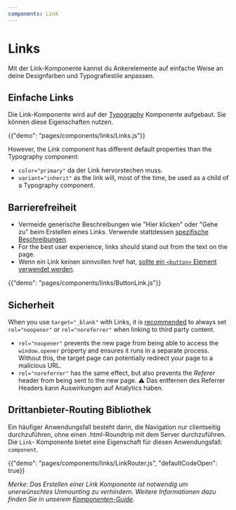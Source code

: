 ```yaml
---
components: Link
---
```


# Links

<p class="description">Mit der Link-Komponente kannst du Ankerelemente auf einfache Weise an deine Designfarben und Typografiestile anpassen.</p>

## Einfache Links

Die Link-Komponente wird auf der [Typography](/api/typography/) Komponente aufgebaut. Sie können diese Eigenschaften nutzen.

{{"demo": "pages/components/links/Links.js"}}

However, the Link component has different default properties than the Typography component:

- `color="primary"` da der Link hervorstechen muss.
- `variant="inherit"` as the link will, most of the time, be used as a child of a Typography component.

## Barrierefreiheit

- Vermeide generische Beschreibungen wie "Hier klicken" oder "Gehe zu" beim Erstellen eines Links. Verwende stattdessen [spezifische Beschreibungen](https://developers.google.com/web/tools/lighthouse/audits/descriptive-link-text).
- For the best user experience, links should stand out from the text on the page.
- Wenn ein Link keinen sinnvollen href hat, [sollte ein `<button>` Element verwendet werden](https://github.com/evcohen/eslint-plugin-jsx-a11y/blob/master/docs/rules/anchor-is-valid.md).

{{"demo": "pages/components/links/ButtonLink.js"}}

## Sicherheit

When you use `target="_blank"` with Links, it is [recommended](https://developers.google.com/web/tools/lighthouse/audits/noopener) to always set `rel="noopener"` or `rel="noreferrer"` when linking to third party content.

- `rel="noopener"` prevents the new page from being able to access the `window.opener` property and ensures it runs in a separate process. Without this, the target page can potentially redirect your page to a malicious URL.
- `rel="noreferrer"` has the same effect, but also prevents the *Referer* header from being sent to the new page. ⚠️ Das entfernen des Referrer Headers kann Auswirkungen auf Analytics haben.

## Drittanbieter-Routing Bibliothek

Ein häufiger Anwendungsfall besteht darin, die Navigation nur clientseitig durchzuführen, ohne einen .html-Roundtrip mit dem Server durchzuführen. Die `Link`- Komponente bietet eine Eigenschaft für diesen Anwendungsfall: `component`.

{{"demo": "pages/components/links/LinkRouter.js", "defaultCodeOpen": true}}

*Merke: Das Erstellen einer Link Komponente ist notwendig um unerwünschtes Unmounting zu verhindern. Weitere Informationen dazu finden Sie in unserem [Komponenten-Guide](/guides/composition/#component-property).*